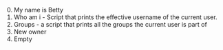 0. My name is Betty
1. Who am i - Script that prints the effective username of the current user.
2. Groups - a script that prints all the groups the current user is part of  
3. New owner
4. Empty
